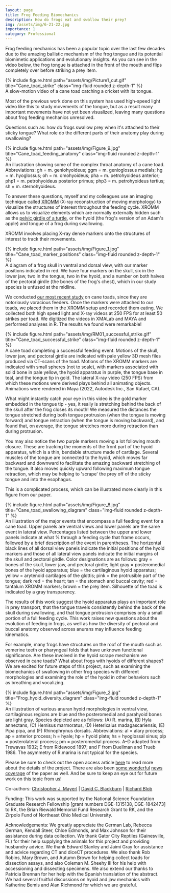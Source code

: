 ```yaml
---
layout: page
title: Frog Feeding Biomechanics
description: How do frogs eat and swallow their prey?
img: /assets/img/6-21-22.jpg
importance: 1
category: Professional
---
```


Frog feeding mechanics has been a popular topic over the last few decades due to the amazing ballistic mechanism of the frog tongue and its potential biomimetic applications and evolutionary insights. As you can see in the video below, the frog tongue is attached in the front of the mouth and flips completely over before striking a prey item.

<div class="row">
    <div class="col-sm mt-3 mt-md-0">
        {% include figure.html path="assets/img/Picture1_cut.gif" title="Cane_toad_strike" class="img-fluid rounded z-depth-1" %}
    </div>
</div>
<div class="caption">
    A slow-motion video of a cane toad catching a cricket with its tongue.
</div>

Most of the previous work done on this system has used high-speed light video like this to study movements of the tongue, but as a result many important movements have not yet been visualized, leaving many questions about frog feeding mechanics unresolved.

Questions such as: how do frogs swallow prey when it's attached to their sticky tongue? What role do the different parts of their anatomy play during swallowing?

<div class="row">
    <div class="col-sm mt-3 mt-md-0">
        {% include figure.html path="assets/img/Figure_9.jpg" title="Cane_toad_feeding_anatomy" class="img-fluid rounded z-depth-1" %}
    </div>
</div>
<div class="caption">
    An illustration showing some of the complex throat anatomy of a cane toad. Abbreviations: gh = m. geniohyoideus; ggm = m. genioglossus medials; hg = m. hyoglossus; oh = m. omohyoideus; pha = m. petrohyoideus anterior; php1 = m. petrohyoideus posterior primus; php3 = m. petrohyoideus tertius; sh = m. sternohyoideus.
</div>

To answer these questions, myself and my colleagues use an imaging technique called <a href="https://www.xromm.org/">XROMM</a> (X-ray reconstruction of moving morphology) to visualize the structures of interest throughout the feeding cycle. XROMM allows us to visualize elements which are normally externally hidden such as the <a href="https://journals.biologists.com/jeb/article/219/17/2650/15407/Pelvic-girdle-mobility-of-cryptodire-and">pelvic girdle of a turtle</a>, or the hyoid (the frog's version of an Adam's apple) and tongue of a frog during swallowing.

XROMM involves placing X-ray dense markers onto the structures of interest to track their movements.

<div class="row">
    <div class="col-sm mt-3 mt-md-0">
        {% include figure.html path="assets/img/Figure_1.jpg" title="Cane_toad_marker_positions" class="img-fluid rounded z-depth-1" %}
    </div>
</div>
<div class="caption">
    A diagram of a frog skull in ventral and dorsal view, with our marker positions indicated in red. We have four markers on the skull, six in the lower jaw, two in the tongue, two in the hyoid, and a number on both halves of the pectoral girdle (the bones of the frog's chest), which in our study species is unfused at the midline.
</div>

We conducted <a href="https://academic.oup.com/iob/article/4/1/obac045/6769806">our most recent study</a> on cane toads, since they are notoriously voracious feeders. Once the markers were attached to our toads, we placed them in the XROMM setup and recorded them eating. We collected both high speed light and X-ray videos at 250 FPS for at least 50 strikes per toad. We digitized the videos in XMALab and MAYA and performed analyses in R. The results we found were remarkable!

<div class="row">
    <div class="col-sm mt-3 mt-md-0">
        {% include figure.html path="assets/img/RM01_successful_strike.gif" title="Cane_toad_successful_strike" class="img-fluid rounded z-depth-1" %}
    </div>
</div>
<div class="caption">
    A cane toad completing a successful feeding event. Motions of the skull, lower jaw, and pectoral girdle are indicated with pale yellow 3D mesh files produced via CT-scans of the toad. Motions of the XROMM markers are indicated with small spheres (not to scale), with markers associated with solid bone in pale yellow, the hyoid apparatus in purple, the tongue base in teal, and the tongue tip in gold. The lateral X-ray video (250 FPS) from which these motions were derived plays behind all animating objects. Animations were rendered in Maya (2022, Autodesk Inc., San Rafael, CA).
</div>

What might instantly catch your eye in this video is the gold marker embedded in the tongue tip - yes, it really is stretching behind the back of the skull after the frog closes its mouth! We measured the distances the tongue stretched during both tongue protrusion (when the tongue is moving forward) and tongue retraction (when the tongue is moving backward), and found that, on average, the tongue stretches more during retraction than during protrusion.

You may also notice the two purple markers moving a lot following mouth closure. These are tracking the moments of the front part of the hyoid apparatus, which is a thin, bendable structure made of cartilage. Several muscles of the tongue are connected to the hyoid, which moves far backward and downward to facilitate the amazing backward stretching of the tongue. It also moves quickly upward following maximum tongue retraction, which may be helping to 'scrape' the prey off of the sticky tongue and into the esophagus.

This is a complicated process, which can be illustrated more clearly in this figure from our paper.

<div class="row">
    <div class="col-sm mt-3 mt-md-0">
        {% include figure.html path="assets/img/Figure_8.jpg" title="Cane_toad_swallowing_diagram" class="img-fluid rounded z-depth-1" %}
    </div>
</div>
<div class="caption">
    An illustration of the major events that encompass a full feeding event for a cane toad. Upper panels are ventral views and lower panels are the same event in lateral view. Percentages listed between the upper and lower panels indicate at what % through a feeding cycle that frame occurs, followed by a brief description of the event in parentheses. The horizontal black lines of all dorsal view panels indicate the initial positions of the hyoid markers and those of all lateral view panels indicate the initial margins of the skull and pectoral girdle. Color designations are as follows: gray = bones of the skull, lower jaw, and pectoral girdle; light gray = posteromedial bones of the hyoid apparatus; blue = the cartilaginous hyoid apparatus; yellow = arytenoid cartilages of the glottis; pink = the protrusible part of the tongue; dark red = the heart; tan = the stomach and buccal cavity; red = tantalum XROMM markers; brown = the prey item. Silhouette of the toad is indicated by a gray transparency.
</div>

The results of this work suggest the hyoid apparatus plays an important role in prey transport, that the tongue travels consistently behind the back of the skull during swallowing, and that tongue protrusion comprises only a small portion of a full feeding cycle. This work raises new questions about the evolution of feeding in frogs, as well as how the diversity of pectoral and buccal anatomy observed across anurans may influence feeding kinematics.

For example, many frogs have structures on the roof of the mouth such as vomerine teeth or pharyngeal folds that have unknown functional significance. Are these involved in the hyoid scrape mechanism we observed in cane toads? What about frogs with hyoids of different shapes? We are excited for future steps of this project, such as examining the biomechanics of swallowing in other frog species with different morphologies and examining the role of the hyoid in other behaviors such as breathing and vocalizing.

<div class="row">
    <div class="col-sm mt-3 mt-md-0">
        {% include figure.html path="assets/img/Figure_2.jpg" title="Frog_hyoid_diversity_diagram" class="img-fluid rounded z-depth-1" %}
    </div>
</div>
<div class="caption">
    An illustration of various anuran hyoid morphologies in ventral view, cartilaginous regions are blue and the posteromedial and parahyoid bones are light gray. Species depicted are as follows: (A) R. marina, (B) Hyla annectans, (C) Hemisus marmoratus, (D) Heterixalus madagascariensis, (E) Pipa pipa, and (F) Rhinophrynus dorsalis. Abbreviations: al = alary process; ap = anterior process; h = hyale; hp = hyoid plate; hs = hyoglossal sinus; plp = posterolateral process; pm = posteromedial process. A–D adapted from Trewavas 1932; E from Ridewood 1897; and F from Duellman and Trueb 1986. The asymmetry of R.marina is not typical for the species.
</div>

Please be sure to check out the open access article <a href="https://academic.oup.com/iob/article/4/1/obac045/6769806">here</a> to read more about the details of the project. There are also been <a href="https://www.floridamuseum.ufl.edu/science/a-hard-pillbug-to-swallow/">some wonderful</a> <a href="https://www.newscientist.com/article/2345616-cane-toads-fling-their-tongues-so-hard-the-recoil-slaps-their-heart/">news coverage</a> of the paper as well. And be sure to keep an eye out for future work on this topic from us!

Co-authors:
<a href="https://directory.nau.edu/departments?id=10211&person=cjm964&src=biological-sciences">Christopher J. Mayerl</a> |
<a href="https://www.floridamuseum.ufl.edu/blackburn-lab/personnel/principal-investigator/">David C. Blackburn</a> | 
<a href="https://www.clemson.edu/science/academics/departments/biosci/about/profiles/rblob">Richard Blob</a>

Funding: This work was supported by the National Science Foundation Graduate Research Fellowship [grant numbers DGE-1315138, DGE-1842473] to RK, the Brian Riewald Memorial Fund Research Grant to RK, and the Zirpolo Fund of Northeast Ohio Medical University.

Acknowledgements: We greatly appreciate the German Lab, Rebecca German, Kendall Steer, Chloe Edmonds, and Max Johnson for their assistance during data collection. We thank Gator City Reptiles (Gainesville, FL) for their help supplying the animals for this project and providing husbandry advice. We thank Edward Stanley and Jaimi Gray for assistance and advice regarding CT and diceCT procedures. We also thank Rob Robins, Mary Brown, and Autumn Brown for helping collect toads for dissection assays, and also Coleman M. Sheehy III for his help with accessioning and dissecting specimens. We also extend our thanks to Patricia Brennan for her help with the Spanish translation of the abstract. We had several fruitful discussions on hyoid and jaw mechanics with Katherine Bemis and Alan Richmond for which we are grateful.
